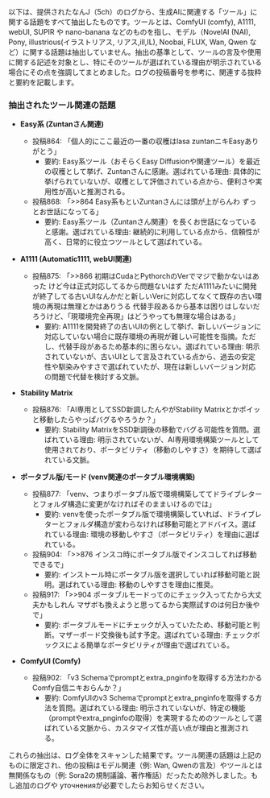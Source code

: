 以下は、提供されたなんJ（5ch）のログから、生成AIに関連する「ツール」に関する話題をすべて抽出したものです。ツールとは、ComfyUI (comfy), A1111, webUI, SUPIR や nano-banana などのものを指し、モデル（NovelAI (NAI), Pony, illustrious(イラストリアス, リアス,ill,IL), Noobai, FLUX, Wan, Qwen など）に関する話題は抽出していません。抽出の基準として、ツールの言及や使用に関する記述を対象とし、特にそのツールが選ばれている理由が明示されている場合にその点を強調してまとめました。ログの投稿番号を参考に、関連する抜粋と要約を記載します。

### 抽出されたツール関連の話題
- **Easy系 (Zuntanさん関連)**  
  - 投稿864: 「個人的にここ最近の一番の収穫はlasa zuntanニキEasyありがとう」  
    - 要約: Easy系ツール（おそらくEasy Diffusionや関連ツール）を最近の収穫として挙げ、Zuntanさんに感謝。選ばれている理由: 具体的に挙げられていないが、収穫として評価されている点から、便利さや実用性が高いと推測される。  
  - 投稿868: 「>>864 Easy系もといZuntanさんには頭が上がらんわ ずっとお世話になってる」  
    - 要約: Easy系ツール（Zuntanさん関連）を長くお世話になっていると感謝。選ばれている理由: 継続的に利用している点から、信頼性が高く、日常的に役立つツールとして選ばれている。

- **A1111 (Automatic1111, webUI関連)**  
  - 投稿875: 「>>866 初期はCudaとPythorchのVerでマジで動かないはあった けど今は正式対応してるから問題ないはず ただA1111みたいに開発が終了してる古いUIなんかだと新しいVerに対応してなくて既存の古い環境の再現は無理とかはありうる 代替手段あるから基本は困りはしないだろうけど、「現環境完全再現」はどうやっても無理な場合はある」  
    - 要約: A1111を開発終了の古いUIの例として挙げ、新しいバージョンに対応していない場合に既存環境の再現が難しい可能性を指摘。ただし、代替手段があるため基本的に困らない。選ばれている理由: 明示されていないが、古いUIとして言及されている点から、過去の安定性や馴染みやすさで選ばれていたが、現在は新しいバージョン対応の問題で代替を検討する文脈。

- **Stability Matrix**  
  - 投稿876: 「AI専用としてSSD新調したんやがStability Matrixとかポイッと移動したらやっぱバグるやろうか？」  
    - 要約: Stability MatrixをSSD新調後の移動でバグる可能性を質問。選ばれている理由: 明示されていないが、AI専用環境構築ツールとして使用されており、ポータビリティ（移動のしやすさ）を期待して選ばれている文脈。

- **ポータブル版/モード (venv関連のポータブル環境構築)**  
  - 投稿877: 「venv、つまりポータブル版で環境構築しててドライブレターとフォルダ構造に変更がなければそのままいけるのでは」  
    - 要約: venvを使ったポータブル版で環境構築していれば、ドライブレターとフォルダ構造が変わらなければ移動可能とアドバイス。選ばれている理由: 環境の移動しやすさ（ポータビリティ）を理由に選ばれている。  
  - 投稿904: 「>>876 インスコ時にポータブル版でインスコしてれば移動できるで」  
    - 要約: インストール時にポータブル版を選択していれば移動可能と説明。選ばれている理由: 移動のしやすさを理由に推奨。  
  - 投稿917: 「>>904 ポータブルモードってのにチェック入ってたから大丈夫かもしれん マザボも換えようと思ってるから実際試すのは何日か後やで」  
    - 要約: ポータブルモードにチェックが入っていたため、移動可能と判断。マザーボード交換後も試す予定。選ばれている理由: チェックボックスによる簡単なポータビリティが理由で選ばれている。

- **ComfyUI (Comfy)**  
  - 投稿902: 「v3 Schemaでpromptとextra_pnginfoを取得する方法わかるComfy自信ニキおらんか？」  
    - 要約: ComfyUIのv3 Schemaでpromptとextra_pnginfoを取得する方法を質問。選ばれている理由: 明示されていないが、特定の機能（promptやextra_pnginfoの取得）を実現するためのツールとして選ばれている文脈から、カスタマイズ性が高い点が理由と推測される。

これらの抽出は、ログ全体をスキャンした結果です。ツール関連の話題は上記のものに限定され、他の投稿はモデル関連（例: Wan, Qwenの言及）やツールとは無関係なもの（例: Sora2の規制議論、著作権話）だったため除外しました。もし追加のログや уточненияが必要でしたらお知らせください。